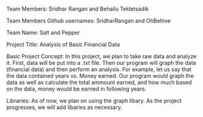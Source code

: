 Team Members: Sridhar Rangan and Behailu Tekletsadik

Team Members Github usernames: SridharRangan and OhBehive

Team Name: Salt and Pepper

Project Title: Analysis of Basic Financial Data

Basic Project Concept: In this project, we plan to take raw data and analyze it.  First, data will be put into a .txt file.  Then our program will graph the data (financial data) and then perform an analysis.  For example, let us say that the data contained years vs. Money earned.  Our program would graph the data as well as calculate the total ammount earned, and how much based on the data, money would be earned in following years.

Libraries: As of now, we plan on using the graph libary.  As the project progresses, we will add libaries as necessary.


